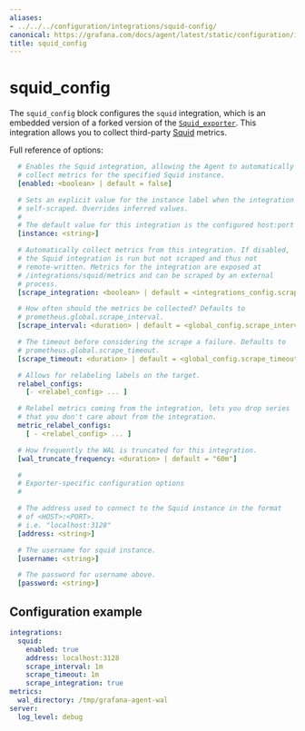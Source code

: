 ```yaml
---
aliases:
- ../../../configuration/integrations/squid-config/
canonical: https://grafana.com/docs/agent/latest/static/configuration/integrations/squid-config/
title: squid_config
---
```


# squid_config

The `squid_config` block configures the `squid` integration,
which is an embedded version of a forked version of the [`Squid_exporter`](https://github.com/boynux/squid-exporter). This integration allows you to collect third-party [Squid](http://www.squid-cache.org/) metrics.

Full reference of options:

```yaml
  # Enables the Squid integration, allowing the Agent to automatically
  # collect metrics for the specified Squid instance.
  [enabled: <boolean> | default = false]

  # Sets an explicit value for the instance label when the integration is
  # self-scraped. Overrides inferred values.
  #
  # The default value for this integration is the configured host:port of the connection string.
  [instance: <string>]

  # Automatically collect metrics from this integration. If disabled,
  # the Squid integration is run but not scraped and thus not
  # remote-written. Metrics for the integration are exposed at
  # /integrations/squid/metrics and can be scraped by an external
  # process.
  [scrape_integration: <boolean> | default = <integrations_config.scrape_integrations>]

  # How often should the metrics be collected? Defaults to
  # prometheus.global.scrape_interval.
  [scrape_interval: <duration> | default = <global_config.scrape_interval>]

  # The timeout before considering the scrape a failure. Defaults to
  # prometheus.global.scrape_timeout.
  [scrape_timeout: <duration> | default = <global_config.scrape_timeout>]

  # Allows for relabeling labels on the target.
  relabel_configs:
    [- <relabel_config> ... ]

  # Relabel metrics coming from the integration, lets you drop series
  # that you don't care about from the integration.
  metric_relabel_configs:
    [ - <relabel_config> ... ]

  # How frequently the WAL is truncated for this integration.
  [wal_truncate_frequency: <duration> | default = "60m"]

  #
  # Exporter-specific configuration options
  #

  # The address used to connect to the Squid instance in the format
  # of <HOST>:<PORT>.
  # i.e. "localhost:3128"
  [address: <string>]

  # The username for squid instance.
  [username: <string>]

  # The password for username above.
  [password: <string>]
```

## Configuration example

```yaml
integrations:
  squid:
    enabled: true
    address: localhost:3128
    scrape_interval: 1m
    scrape_timeout: 1m
    scrape_integration: true
metrics:
  wal_directory: /tmp/grafana-agent-wal
server:
  log_level: debug
```
